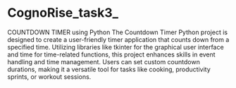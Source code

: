 # CognoRise_task3_
COUNTDOWN TIMER using Python
The Countdown Timer Python project is designed to create a user-friendly timer application that counts down from a specified time.
Utilizing libraries like tkinter for the graphical user interface and time for 
time-related functions, this project enhances skills in event handling and time 
management. Users can set custom countdown durations, making it a versatile 
tool for tasks like cooking, productivity sprints, or workout sessions.
